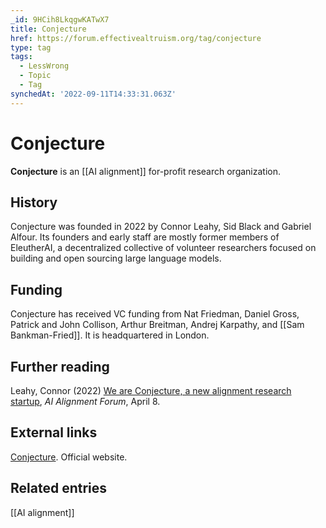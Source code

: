 ```yaml
---
_id: 9HCih8LkqgwKATwX7
title: Conjecture
href: https://forum.effectivealtruism.org/tag/conjecture
type: tag
tags:
  - LessWrong
  - Topic
  - Tag
synchedAt: '2022-09-11T14:33:31.063Z'
---
```

# Conjecture

**Conjecture** is an [[AI alignment]] for-profit research organization.

History
-------

Conjecture was founded in 2022 by Connor Leahy, Sid Black and Gabriel Alfour. Its founders and early staff are mostly former members of EleutherAI, a decentralized collective of volunteer researchers focused on building and open sourcing large language models.

Funding
-------

Conjecture has received VC funding from Nat Friedman, Daniel Gross, Patrick and John Collison, Arthur Breitman, Andrej Karpathy, and [[Sam Bankman-Fried]]. It is headquartered in London.

Further reading
---------------

Leahy, Connor (2022) [We are Conjecture, a new alignment research startup](https://www.alignmentforum.org/posts/jfq2BH5kfQqu2vYv3/we-are-conjecture-a-new-alignment-research-startup), *AI Alignment Forum*, April 8.

External links
--------------

[Conjecture](https://www.conjecture.dev/). Official website.

Related entries
---------------

[[AI alignment]]